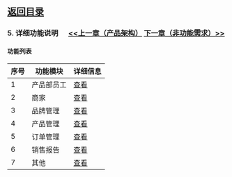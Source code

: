 
## [返回目录](../readme.md)   
### 5. 详细功能说明 &nbsp;&nbsp;&nbsp;&nbsp; [<<上一章（产品架构）](./4_Structure.md) [下一章（非功能需求）>>](./6_NotFunction.md)

#### 功能列表

序号 |      功能模块     |  详细信息
---- | ----------------|  -------
  1  |     产品部员工    | [查看](./Z5001.md)
  2  |       商家       | [查看](./Z5002.md)
  3  |     品牌管理     | [查看](./Z5003.md)
  4  |     产品管理     | [查看](./Z5004.md)
  5  |     订单管理     | [查看](./Z5005.md)
  6  |     销售报告     | [查看](./Z5006.md)
  7  |       其他       |[查看](./Z5007.md)
 